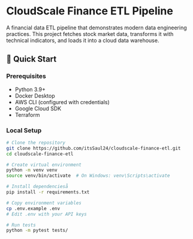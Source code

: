 # CloudScale Finance ETL Pipeline

A financial data ETL pipeline that demonstrates modern data engineering practices. This project fetches stock market data, transforms it with technical indicators, and loads it into a cloud data warehouse.

## 🚀 Quick Start

### Prerequisites
- Python 3.9+
- Docker Desktop
- AWS CLI (configured with credentials)
- Google Cloud SDK
- Terraform

### Local Setup
```bash
# Clone the repository
git clone https://github.com/itsSaul24/cloudscale-finance-etl.git
cd cloudscale-finance-etl

# Create virtual environment
python -m venv venv
source venv/bin/activate  # On Windows: venv\Scripts\activate

# Install dependencieså
pip install -r requirements.txt

# Copy environment variables
cp .env.example .env
# Edit .env with your API keys

# Run tests
python -m pytest tests/